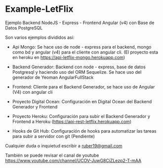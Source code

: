 # Example-LetFlix
Ejemplo Backend NodeJS - Express - Frontend Angular (v4) con Base de Datos PostgreSQL

Son varios ejemplos divididos así:

- Api Mongo: Se hace uso de node - express para el backend, mongo como bd y angular (v4) para el cliente con angular cli. (El proyecto esta en heroku en https://api-letflix-mongo.herokuapp.com)

- Backend Generador: Backend con node - express, base de datos Postgresql y haciendo uso del ORM Sequelize. Se hace uso del generador de Yeoman AngularFullStack

- Frontend: Cliente para el Backend Generador, se hace uso de Angular (V4) con angular cli

- Proyecto Digital Ocean: Configuración en Digital Ocean del Backend Generador y Frontend

- Proyecto Heroku: Configuración para subir el Backend Generador y Frontend a Heroku (https://api-rest-letflix.herokuapp.com)

- Hooks de Git Hub: Configuración de hooks para automatizar las tareas para subir a servidor con git (Pendiente)

Cualquier duda o inquietud escribir a ruber19@gmail.com

También se puede revisar el canal de youtube https://www.youtube.com/channel/UCOV-JuwG8CiZLezp2-T-mAA


